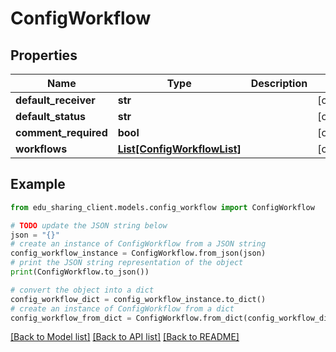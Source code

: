 # ConfigWorkflow


## Properties

Name | Type | Description | Notes
------------ | ------------- | ------------- | -------------
**default_receiver** | **str** |  | [optional] 
**default_status** | **str** |  | [optional] 
**comment_required** | **bool** |  | [optional] 
**workflows** | [**List[ConfigWorkflowList]**](ConfigWorkflowList.md) |  | [optional] 

## Example

```python
from edu_sharing_client.models.config_workflow import ConfigWorkflow

# TODO update the JSON string below
json = "{}"
# create an instance of ConfigWorkflow from a JSON string
config_workflow_instance = ConfigWorkflow.from_json(json)
# print the JSON string representation of the object
print(ConfigWorkflow.to_json())

# convert the object into a dict
config_workflow_dict = config_workflow_instance.to_dict()
# create an instance of ConfigWorkflow from a dict
config_workflow_from_dict = ConfigWorkflow.from_dict(config_workflow_dict)
```
[[Back to Model list]](../README.md#documentation-for-models) [[Back to API list]](../README.md#documentation-for-api-endpoints) [[Back to README]](../README.md)


